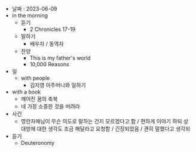 - 날짜 : 2023-06-09
- in the morning
	- 듣기
		- 2 Chronicles 17-19
	- 말하기
		-  배우자 / 동역자 
	- 찬양
		- This is my father's world
		- 10,000 Reasons
- 일
	- with people
		- 김지영 아주머니와 일하기
- with a book
	- 깨어진 꿈의 축복
	- 네 가장 소중한 것을 버려라
- 사건
	- 영란자매님이 무슨 의도로 말하는 건지 모르겠다고 함 / 편하게 이야기 하되 상대방에 대한 생각도 조금 해달라고 요청함 / 긴장되었음 / 괜히 말했다고 생각되
- 듣기
	- Deuteronomy 
